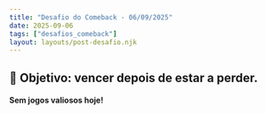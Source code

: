 ```yaml
---
title: "Desafio do Comeback - 06/09/2025"
date: 2025-09-06
tags: ["desafios_comeback"]
layout: layouts/post-desafio.njk
---
```


## 🎯 Objetivo: vencer depois de estar a perder.  

#### Sem jogos valiosos hoje!


